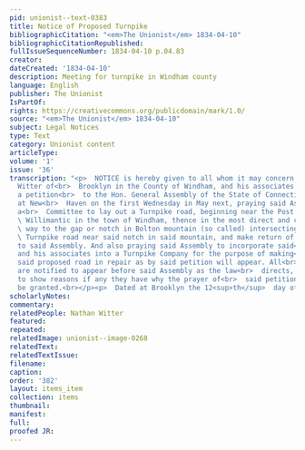 ```yaml
---
pid: unionist--text-0383
title: Notice of Proposed Turnpike
bibliographicCitation: "<em>The Unionist</em> 1834-04-10"
bibliographicCitationRepublished: 
fullIssueSequenceNumber: 1834-04-10 p.04.83
creator: 
dateCreated: '1834-04-10'
description: Meeting for turnpike in Windham county
language: English
publisher: The Unionist
IsPartOf: 
rights: https://creativecommons.org/publicdomain/mark/1.0/
source: "<em>The Unionist</em> 1834-04-10"
subject: Legal Notices
type: Text
category: Unionist content
articleType: 
volume: '1'
issue: '36'
transcription: "<p>  NOTICE is hereby given to all whom it may concern that Nathan
  Witter of<br>  Brooklyn in the County of Windham, and his associates will prefer
  a petition<br>  to the Hon. General Assembly of the State of Connecticut to be convened
  at New<br>  Haven on the first Wednesday in May next, praying said Assembly to appoint
  a<br>  Committee to lay out a Turnpike road, beginning near the Post Office in<br>
  \ Willimantic in the town of Windham, thence in the most direct and convenient<br>
  \ way to the gap or notch in Bolton mountain (so called) intersecting the Boston<br>
  \ Turnpike road near said notch in said mountain, and make return of their<br>  doings
  to said Assembly. And also praying said Assembly to incorporate said<br>  Witter
  and his associates into a Turnpike Company for the purpose of making<br>  and keeping
  said proposed road in repair as by said petition will appear. All<br>  persons concerned
  are notified to appear before said Assembly as the law<br>  directs, then and there
  to show reasons if any they have why the prayer of<br>  said petition should not
  be granted.<br></p><p>  Dated at Brooklyn the 12<sup>th</sup>  day of March 1834.<br></p><p></p>"
scholarlyNotes: 
commentary: 
relatedPeople: Nathan Witter
featured: 
repeated: 
relatedImage: unionist--image-0268
relatedText: 
relatedTextIssue: 
filename: 
caption: 
order: '382'
layout: items_item
collection: items
thumbnail: 
manifest: 
full: 
proofed JR: 
---
```

